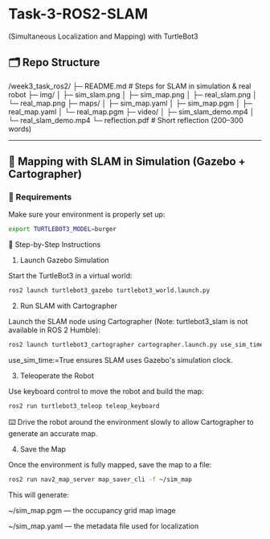 # Task-3-ROS2-SLAM
(Simultaneous Localization and Mapping) with TurtleBot3

## 🗂️ Repo Structure
/week3_task_ros2/
├─ README.md # Steps for SLAM in simulation & real robot
├─ img/
│ ├─ sim_slam.png
│ ├─ sim_map.png
│ ├─ real_slam.png
│ └─ real_map.png
├─ maps/
│ ├─ sim_map.yaml
│ ├─ sim_map.pgm
│ ├─ real_map.yaml
│ └─ real_map.pgm
├─ video/
│ ├─ sim_slam_demo.mp4
│ └─ real_slam_demo.mp4
└─ reflection.pdf # Short reflection (200–300 words)

---

## 🧪 Mapping with SLAM in Simulation (Gazebo + Cartographer)

### 🐢 Requirements

Make sure your environment is properly set up:
```bash
export TURTLEBOT3_MODEL=burger
```

📌 Step-by-Step Instructions
1. Launch Gazebo Simulation

Start the TurtleBot3 in a virtual world:

```bash
ros2 launch turtlebot3_gazebo turtlebot3_world.launch.py
```

2. Run SLAM with Cartographer

Launch the SLAM node using Cartographer
(Note: turtlebot3_slam is not available in ROS 2 Humble):

```bash
ros2 launch turtlebot3_cartographer cartographer.launch.py use_sim_time:=True
```
use_sim_time:=True ensures SLAM uses Gazebo's simulation clock.

3. Teleoperate the Robot

Use keyboard control to move the robot and build the map:

```bash
ros2 run turtlebot3_teleop teleop_keyboard
```
⌨️ Drive the robot around the environment slowly to allow Cartographer to generate an accurate map.

4. Save the Map

Once the environment is fully mapped, save the map to a file:

```bash
ros2 run nav2_map_server map_saver_cli -f ~/sim_map
```
This will generate:

~/sim_map.pgm — the occupancy grid map image

~/sim_map.yaml — the metadata file used for localization
